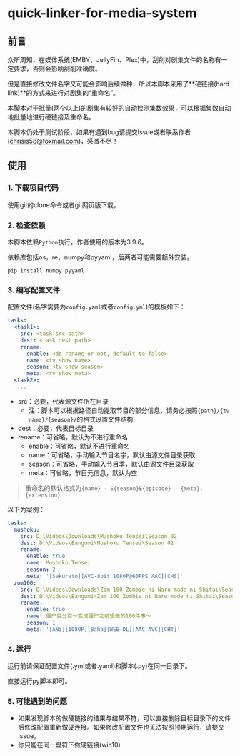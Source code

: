 # quick-linker-for-media-system
## 前言

众所周知，在媒体系统(EMBY、JellyFin、Plex)中，刮削对剧集文件的名称有一定要求，否则会影响刮削准确度。

但是直接修改文件名字又可能会影响后续做种，所以本脚本采用了**硬链接(hard link)**的方式来进行对剧集的“重命名”。

本脚本对于批量(两个以上)的剧集有较好的自动检测集数效果，可以根据集数自动地批量地进行硬链接及重命名。

本脚本仍处于测试阶段，如果有遇到bug请提交Issue或者联系作者(chrisis58@foxmail.com)，感激不尽！

## 使用

### 1. 下载项目代码

使用git的clone命令或者git网页版下载。

### 2. 检查依赖

本脚本依赖`Python`执行，作者使用的版本为3.9.6。

依赖库包括os，re，numpy和pyyaml，后两者可能需要额外安装。

```shell
pip install numpy pyyaml
```

### 3. 编写配置文件

配置文件(名字需要为`config.yaml`或者`config.yml`)的模板如下：

```yaml
tasks:
  <task1>:
    src: <task src path>
    dest: <task dest path>
    rename:
      enable: <do rename or not, default to false>
      name: <tv show name>
      season: <tv show season>
      meta: <tv show meta>
  <task2>:
   ...
```

- src：必要，代表源文件所在目录
  - 注：脚本可以根据路径自动提取节目的部分信息，请务必按照`{path}/{tv name}/{season}/`的格式设置文件结构
- dest：必要，代表目标目录
- rename：可省略，默认为不进行重命名
  - enable：可省略，默认不进行重命名
  - name：可省略，手动输入节目名字，默认由源文件目录获取
  - season：可省略，手动输入节目季，默认由源文件目录获取
  - meta：可省略，节目元信息，默认为空

> 重命名的默认格式为`{name} - S{season}E{episode} - {meta}.{extension}`

以下为案例：

```yaml
tasks:
  mushoku:
    src: D:\Videos\Downloads\Mushoku Tensei\Season 02
    dest: D:\Videos\Bangumi\Mushoku Tensei\Season 02
    rename:
      enable: true
      name: Mushoku Tensei
      season: 2
      meta: '[Sakurato][AVC-8bit 1080P@60FPS AAC][CHS]'
  zom100:
    src: D:\Videos\Downloads\Zom 100 Zombie ni Naru made ni Shitai\Season 01
    dest: D:\Videos\Bangumi\Zom 100 Zombie ni Naru made ni Shitai\Season 01
    rename:
      enable: true
      name: 僵尸百分百～变成僵尸之前想做的100件事～
      season: 1
      meta: '[ANi][1080P][Baha][WEB-DL][AAC AVC][CHT]'
```

### 4. 运行

运行前请保证配置文件(.yml或者.yaml)和脚本(.py)在同一目录下。

直接运行py脚本即可。

### 5. 可能遇到的问题

- 如果发现脚本的做硬链接的结果与结果不符，可以直接删除目标目录下的文件后修改配置重新做硬连接。如果修改配置文件也无法按照预期运行，请提交Issue。
- 你只能在同一盘符下做硬链接(win10)
